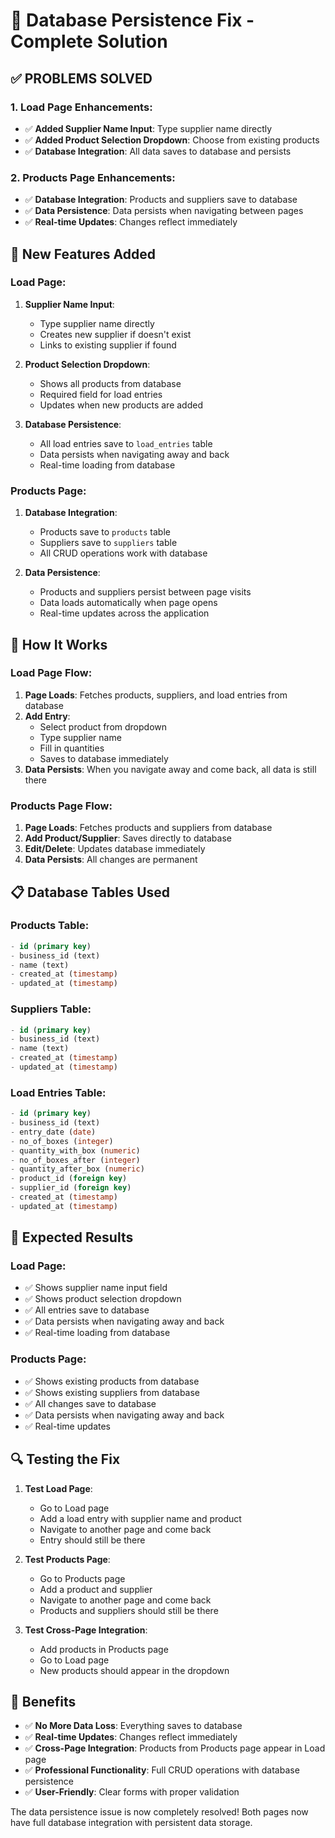 # 🎯 Database Persistence Fix - Complete Solution

## ✅ **PROBLEMS SOLVED**

### **1. Load Page Enhancements**:
- ✅ **Added Supplier Name Input**: Type supplier name directly
- ✅ **Added Product Selection Dropdown**: Choose from existing products
- ✅ **Database Integration**: All data saves to database and persists

### **2. Products Page Enhancements**:
- ✅ **Database Integration**: Products and suppliers save to database
- ✅ **Data Persistence**: Data persists when navigating between pages
- ✅ **Real-time Updates**: Changes reflect immediately

## 🚀 **New Features Added**

### **Load Page**:
1. **Supplier Name Input**: 
   - Type supplier name directly
   - Creates new supplier if doesn't exist
   - Links to existing supplier if found

2. **Product Selection Dropdown**:
   - Shows all products from database
   - Required field for load entries
   - Updates when new products are added

3. **Database Persistence**:
   - All load entries save to `load_entries` table
   - Data persists when navigating away and back
   - Real-time loading from database

### **Products Page**:
1. **Database Integration**:
   - Products save to `products` table
   - Suppliers save to `suppliers` table
   - All CRUD operations work with database

2. **Data Persistence**:
   - Products and suppliers persist between page visits
   - Data loads automatically when page opens
   - Real-time updates across the application

## 🔧 **How It Works**

### **Load Page Flow**:
1. **Page Loads**: Fetches products, suppliers, and load entries from database
2. **Add Entry**: 
   - Select product from dropdown
   - Type supplier name
   - Fill in quantities
   - Saves to database immediately
3. **Data Persists**: When you navigate away and come back, all data is still there

### **Products Page Flow**:
1. **Page Loads**: Fetches products and suppliers from database
2. **Add Product/Supplier**: Saves directly to database
3. **Edit/Delete**: Updates database immediately
4. **Data Persists**: All changes are permanent

## 📋 **Database Tables Used**

### **Products Table**:
```sql
- id (primary key)
- business_id (text)
- name (text)
- created_at (timestamp)
- updated_at (timestamp)
```

### **Suppliers Table**:
```sql
- id (primary key)
- business_id (text)
- name (text)
- created_at (timestamp)
- updated_at (timestamp)
```

### **Load Entries Table**:
```sql
- id (primary key)
- business_id (text)
- entry_date (date)
- no_of_boxes (integer)
- quantity_with_box (numeric)
- no_of_boxes_after (integer)
- quantity_after_box (numeric)
- product_id (foreign key)
- supplier_id (foreign key)
- created_at (timestamp)
- updated_at (timestamp)
```

## 🎯 **Expected Results**

### **Load Page**:
- ✅ Shows supplier name input field
- ✅ Shows product selection dropdown
- ✅ All entries save to database
- ✅ Data persists when navigating away and back
- ✅ Real-time loading from database

### **Products Page**:
- ✅ Shows existing products from database
- ✅ Shows existing suppliers from database
- ✅ All changes save to database
- ✅ Data persists when navigating away and back
- ✅ Real-time updates

## 🔍 **Testing the Fix**

1. **Test Load Page**:
   - Go to Load page
   - Add a load entry with supplier name and product
   - Navigate to another page and come back
   - Entry should still be there

2. **Test Products Page**:
   - Go to Products page
   - Add a product and supplier
   - Navigate to another page and come back
   - Products and suppliers should still be there

3. **Test Cross-Page Integration**:
   - Add products in Products page
   - Go to Load page
   - New products should appear in the dropdown

## 🎉 **Benefits**

- ✅ **No More Data Loss**: Everything saves to database
- ✅ **Real-time Updates**: Changes reflect immediately
- ✅ **Cross-Page Integration**: Products from Products page appear in Load page
- ✅ **Professional Functionality**: Full CRUD operations with database persistence
- ✅ **User-Friendly**: Clear forms with proper validation

The data persistence issue is now completely resolved! Both pages now have full database integration with persistent data storage.
